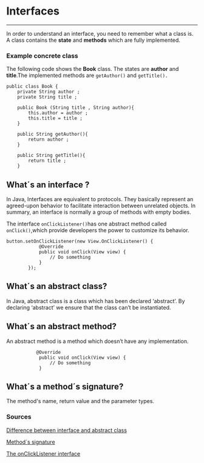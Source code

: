 # Interfaces

---

In order to understand an interface, you need to remember what a class is. A class contains the **state** and **methods** which are fully implemented.

### Example concrete class

The following code shows the **Book** class. The states are **author** and **title**.The implemented methods are  `getAuthor()` and `getTitle().`

```
public class Book {
    private String author ;
    private String title ;

    public Book (String title , String author){
        this.author = author ;
        this.title = title ;
    }

    public String getAuthor(){
        return author ;
    }

    public String getTitle(){
        return title ;
    }
```

## What´s an interface ?

In Java, Interfaces are equivalent to protocols. They basically represent an agreed-upon behavior to facilitate interaction between unrelated objects. In summary, an interface is normally a group of methods with empty bodies.

The interface `onClickListener()`has one abstract method called `onClick()`,which provide developers the power to customize its behavior.

```
button.setOnClickListener(new View.OnClickListener() {
            @Override
            public void onClick(View view) {
                // Do something
            }
        });
```

## What´s an abstract class?

In Java, abstract class is a class which has been declared ‘abstract’. By declaring ‘abstract’ we ensure that the class can’t be instantiated.

## What´s an abstract method?

An abstract method is a method which doesn’t have any implementation.

```
           @Override
            public void onClick(View view) {
                // Do something
            }
```

## What´s a method´s signature?

The method's name, return value and the parameter types.

### Sources

[Difference between interface and abstract class](http://www.onsandroid.com/2011/12/difference-between-interface-and.html)

[Method´s signature](http://stackoverflow.com/questions/16149285/does-a-methods-signature-in-java-include-its-return-type)

[The onClickListener interface](https://developer.android.com/reference/android/view/View.OnClickListener.html)





